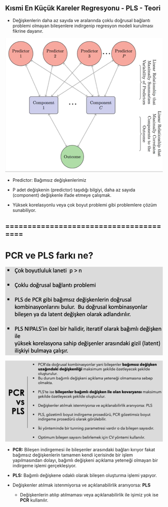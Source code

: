 ## **Kısmi En Küçük Kareler Regresyonu - PLS - Teori**

+ Değişkenlerin daha az sayıda ve aralarında çoklu doğrusal bağlantı problemi olmayan bileşenlere indirgenip regresyon modeli kurulması fikrine dayanır.

![Alt text](<photos/11 - kismi en kucuk kareler regresyonu - pls.png>)

+ Predictor: Bağımsız değişkenlerimiz

+ P adet değişkenin (predictor) taşıdığı bilgiyi, daha az sayıda (component) değişkenle ifade etmeye çalışmak.

+ Yüksek korelasyonlu veya çok boyut problemi gibi problemlere çözüm sunabiliyor.

 ## =======================================

# **PCR ve PLS farkı ne?**

![Alt text](<photos/12 - kismi en kucuk kareler regresyonu - pls.png>)

![Alt text](<photos/13 - kismi en kucuk kareler regresyonu - pls.png>)

+ **PCR:** Bileşen indirgemesi ile bileşenler arasındaki bağları kırıyor fakat bağımsız değişkenlerin tamamen kendi içerisinde bir işlem yapılmasından dolayı, bağımlı değişkeni açıklama yeteneği olmayan bir indirgeme işlemi gerçekleşiyor.

+ **PLS:** Bağımlı değişkene odaklı olarak bileşen oluşturma işlemi yapıyor.

+ Değişkenler atılmak istenmiyorsa ve açıklanabilirlik aranıyorsa: **PLS**
    + Değişkenlerin atılıp atılmaması veya açıklanabilirlik ile işimiz yok ise **PCR** kullanılır.
